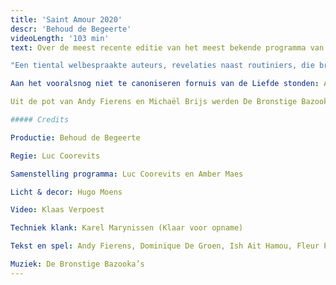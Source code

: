 ```yaml
---
title: 'Saint Amour 2020'
descr: 'Behoud de Begeerte'
videoLength: '103 min'
text: Over de meest recente editie van het meest bekende programma van Behoud de Begeerte schreef Het Nieuwsblad:  “De liefde is een huis met vele kamers en de 26ste editie van het valentijnsprogramma Saint Amour verkent ze allemaal”, en zo is het maar net.

"Een tiental welbespraakte auteurs, revelaties naast routiniers, die broederlijk naast elkaar de liefde bezingen: daarvoor smelt zelfs de grootste cynicus." (De Standaard)  

Aan het vooralsnog niet te canoniseren fornuis van de Liefde stonden: Andy Fierens, Dominique De Groen, Ish Ait Hamou, Fleur Pierets, Gaea Schoeters, Roderik Six, Jeroen Theunissen en Dimitri Verhulst. Sven Speybrouck speelde maître d’hôtel.

Uit de pot van Andy Fierens en Michaël Brijs werden De Bronstige Bazooka’s opgelepeld, een koor van kant en kanonnen.

##### Credits

Productie: Behoud de Begeerte

Regie: Luc Coorevits

Samenstelling programma: Luc Coorevits en Amber Maes

Licht & decor: Hugo Moens

Video: Klaas Verpoest

Techniek klank: Karel Marynissen (Klaar voor opname)

Tekst en spel: Andy Fierens, Dominique De Groen, Ish Ait Hamou, Fleur Pierets, Gaea Schoeters, Roderik Six, Jeroen Theunissen en Dimitri Verhulst.

Muziek: De Bronstige Bazooka’s
---
```

